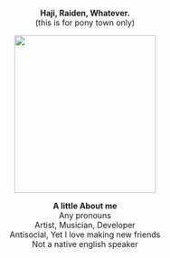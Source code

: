
<p align="center">
<b> Haji, Raiden, Whatever.</b> <br>
  (this is for pony town only)<br>

</p>

<p align="center">
  <img src="https://fridaynightfunkin.wiki.gg/images/c/c9/BFCheerPose.gif"width="250" height="280" />
</p>

<p align="center">
<b> A little About me</b> <br>
 Any pronouns <br>
 Artist, Musician, Developer <br>
 Antisocial, Yet I love making new friends <br>
 Not a native english speaker <br>
</p>



